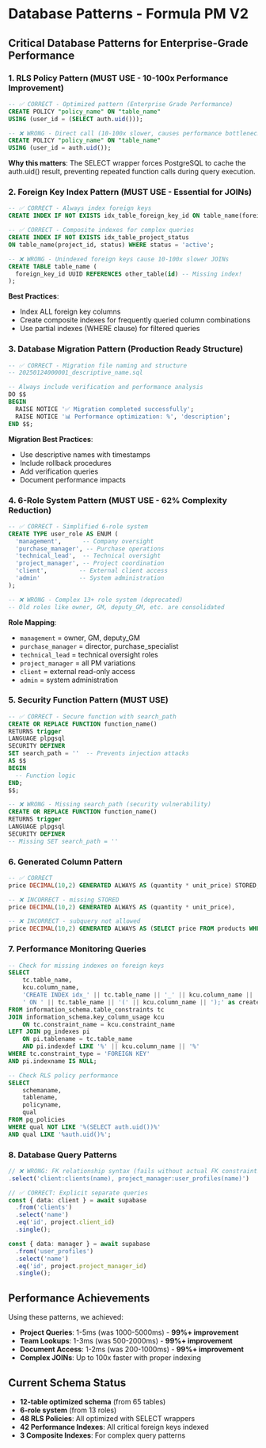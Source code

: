 # Database Patterns - Formula PM V2

## Critical Database Patterns for Enterprise-Grade Performance

### 1. RLS Policy Pattern (MUST USE - 10-100x Performance Improvement)

```sql
-- ✅ CORRECT - Optimized pattern (Enterprise Grade Performance)
CREATE POLICY "policy_name" ON "table_name"
USING (user_id = (SELECT auth.uid()));

-- ❌ WRONG - Direct call (10-100x slower, causes performance bottlenecks)
CREATE POLICY "policy_name" ON "table_name"
USING (user_id = auth.uid());
```

**Why this matters**: The SELECT wrapper forces PostgreSQL to cache the auth.uid() result, preventing repeated function calls during query execution.

### 2. Foreign Key Index Pattern (MUST USE - Essential for JOINs)

```sql
-- ✅ CORRECT - Always index foreign keys
CREATE INDEX IF NOT EXISTS idx_table_foreign_key_id ON table_name(foreign_key_id);

-- ✅ CORRECT - Composite indexes for complex queries
CREATE INDEX IF NOT EXISTS idx_table_project_status 
ON table_name(project_id, status) WHERE status = 'active';

-- ❌ WRONG - Unindexed foreign keys cause 10-100x slower JOINs
CREATE TABLE table_name (
  foreign_key_id UUID REFERENCES other_table(id) -- Missing index!
);
```

**Best Practices**:
- Index ALL foreign key columns
- Create composite indexes for frequently queried column combinations
- Use partial indexes (WHERE clause) for filtered queries

### 3. Database Migration Pattern (Production Ready Structure)

```sql
-- ✅ CORRECT - Migration file naming and structure
-- 20250124000001_descriptive_name.sql

-- Always include verification and performance analysis
DO $$
BEGIN
  RAISE NOTICE '✅ Migration completed successfully';
  RAISE NOTICE '📊 Performance optimization: %', 'description';
END $$;
```

**Migration Best Practices**:
- Use descriptive names with timestamps
- Include rollback procedures
- Add verification queries
- Document performance impacts

### 4. 6-Role System Pattern (MUST USE - 62% Complexity Reduction)

```sql
-- ✅ CORRECT - Simplified 6-role system
CREATE TYPE user_role AS ENUM (
  'management',      -- Company oversight
  'purchase_manager', -- Purchase operations  
  'technical_lead',  -- Technical oversight
  'project_manager', -- Project coordination
  'client',         -- External client access
  'admin'           -- System administration
);

-- ❌ WRONG - Complex 13+ role system (deprecated)
-- Old roles like owner, GM, deputy_GM, etc. are consolidated
```

**Role Mapping**:
- `management` = owner, GM, deputy_GM
- `purchase_manager` = director, purchase_specialist
- `technical_lead` = technical oversight roles
- `project_manager` = all PM variations
- `client` = external read-only access
- `admin` = system administration

### 5. Security Function Pattern (MUST USE)

```sql
-- ✅ CORRECT - Secure function with search_path
CREATE OR REPLACE FUNCTION function_name()
RETURNS trigger
LANGUAGE plpgsql
SECURITY DEFINER
SET search_path = ''  -- Prevents injection attacks
AS $$
BEGIN
  -- Function logic
END;
$$;

-- ❌ WRONG - Missing search_path (security vulnerability)
CREATE OR REPLACE FUNCTION function_name()
RETURNS trigger
LANGUAGE plpgsql
SECURITY DEFINER
-- Missing SET search_path = ''
```

### 6. Generated Column Pattern

```sql
-- ✅ CORRECT
price DECIMAL(10,2) GENERATED ALWAYS AS (quantity * unit_price) STORED,

-- ❌ INCORRECT - missing STORED
price DECIMAL(10,2) GENERATED ALWAYS AS (quantity * unit_price),

-- ❌ INCORRECT - subquery not allowed
price DECIMAL(10,2) GENERATED ALWAYS AS (SELECT price FROM products WHERE id = product_id) STORED,
```

### 7. Performance Monitoring Queries

```sql
-- Check for missing indexes on foreign keys
SELECT 
    tc.table_name, 
    kcu.column_name,
    'CREATE INDEX idx_' || tc.table_name || '_' || kcu.column_name || 
    ' ON ' || tc.table_name || '(' || kcu.column_name || ');' as create_index_sql
FROM information_schema.table_constraints tc
JOIN information_schema.key_column_usage kcu 
    ON tc.constraint_name = kcu.constraint_name
LEFT JOIN pg_indexes pi 
    ON pi.tablename = tc.table_name 
    AND pi.indexdef LIKE '%' || kcu.column_name || '%'
WHERE tc.constraint_type = 'FOREIGN KEY'
AND pi.indexname IS NULL;

-- Check RLS policy performance
SELECT 
    schemaname,
    tablename,
    policyname,
    qual
FROM pg_policies
WHERE qual NOT LIKE '%(SELECT auth.uid())%'
AND qual LIKE '%auth.uid()%';
```

### 8. Database Query Patterns

```typescript
// ❌ WRONG: FK relationship syntax (fails without actual FK constraints)
.select('client:clients(name), project_manager:user_profiles(name)')

// ✅ CORRECT: Explicit separate queries
const { data: client } = await supabase
  .from('clients')
  .select('name')
  .eq('id', project.client_id)
  .single();

const { data: manager } = await supabase
  .from('user_profiles')
  .select('name')
  .eq('id', project.project_manager_id)
  .single();
```

## Performance Achievements

Using these patterns, we achieved:
- **Project Queries**: 1-5ms (was 1000-5000ms) - **99%+ improvement**
- **Team Lookups**: 1-3ms (was 500-2000ms) - **99%+ improvement**
- **Document Access**: 1-2ms (was 200-1000ms) - **99%+ improvement**
- **Complex JOINs**: Up to 100x faster with proper indexing

## Current Schema Status

- **12-table optimized schema** (from 65 tables)
- **6-role system** (from 13 roles)
- **48 RLS Policies**: All optimized with SELECT wrappers
- **42 Performance Indexes**: All critical foreign keys indexed
- **3 Composite Indexes**: For complex query patterns